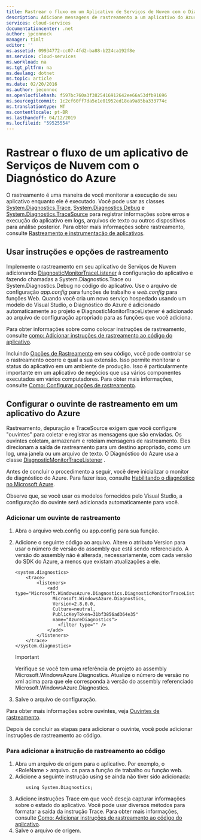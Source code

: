 ```yaml
---
title: Rastrear o fluxo em um Aplicativo de Serviços de Nuvem com o Diagnóstico do Azure | Microsoft Docs
description: Adicione mensagens de rastreamento a um aplicativo do Azure para ajudar a depurar, medir o desempenho, monitorar, realizar a análise de tráfego e muito mais.
services: cloud-services
documentationcenter: .net
author: jpconnock
manager: timlt
editor: ''
ms.assetid: 09934772-cc07-4fd2-ba88-b224ca192f8e
ms.service: cloud-services
ms.workload: na
ms.tgt_pltfrm: na
ms.devlang: dotnet
ms.topic: article
ms.date: 02/20/2016
ms.author: jeconnoc
ms.openlocfilehash: f597bc760a3f3825416912642ee66a53dfb91696
ms.sourcegitcommit: 1c2cf60ff7da5e1e01952ed18ea9a85ba333774c
ms.translationtype: MT
ms.contentlocale: pt-BR
ms.lasthandoff: 04/12/2019
ms.locfileid: "59525554"
---
```

# <a name="trace-the-flow-of-a-cloud-services-application-with-azure-diagnostics"></a>Rastrear o fluxo de um aplicativo de Serviços de Nuvem com o Diagnóstico do Azure
O rastreamento é uma maneira de você monitorar a execução de seu aplicativo enquanto ele é executado. Você pode usar as classes [System.Diagnostics.Trace](/dotnet/api/system.diagnostics.trace), [System.Diagnostics.Debug](/dotnet/api/system.diagnostics.debug) e [System.Diagnostics.TraceSource](/dotnet/api/system.diagnostics.tracesource) para registrar informações sobre erros e execução do aplicativo em logs, arquivos de texto ou outros dispositivos para análise posterior. Para obter mais informações sobre rastreamento, consulte [Rastreamento e instrumentação de aplicativos](/dotnet/framework/debug-trace-profile/tracing-and-instrumenting-applications).

## <a name="use-trace-statements-and-trace-switches"></a>Usar instruções e opções de rastreamento
Implemente o rastreamento em seu aplicativo de Serviços de Nuvem adicionando [DiagnosticMonitorTraceListener](/previous-versions/azure/reference/ee758610(v=azure.100)) à configuração do aplicativo e fazendo chamadas a System.Diagnostics.Trace ou System.Diagnostics.Debug no código do aplicativo. Use o arquivo de configuração *app.config* para funções de trabalho e *web.config* para funções Web. Quando você cria um novo serviço hospedado usando um modelo do Visual Studio, o Diagnóstico do Azure é adicionado automaticamente ao projeto e DiagnosticMonitorTraceListener é adicionado ao arquivo de configuração apropriado para as funções que você adiciona.

Para obter informações sobre como colocar instruções de rastreamento, consulte [como: Adicionar instruções de rastreamento ao código do aplicativo](/dotnet/framework/debug-trace-profile/how-to-add-trace-statements-to-application-code).

Incluindo [Opções de Rastreamento](/dotnet/framework/debug-trace-profile/trace-switches) em seu código, você pode controlar se o rastreamento ocorre e qual a sua extensão. Isso permite monitorar o status do aplicativo em um ambiente de produção. Isso é particularmente importante em um aplicativo de negócios que usa vários componentes executados em vários computadores. Para obter mais informações, consulte [Como: Configurar opções de rastreamento](/dotnet/framework/debug-trace-profile/how-to-create-initialize-and-configure-trace-switches).

## <a name="configure-the-trace-listener-in-an-azure-application"></a>Configurar o ouvinte de rastreamento em um aplicativo do Azure
Rastreamento, depuração e TraceSource exigem que você configure "ouvintes" para coletar e registrar as mensagens que são enviadas. Os ouvintes coletam, armazenam e roteiam mensagens de rastreamento. Eles direcionam a saída de rastreamento para um destino apropriado, como um log, uma janela ou um arquivo de texto. O Diagnóstico do Azure usa a classe [DiagnosticMonitorTraceListener](/previous-versions/azure/reference/ee758610(v=azure.100)) .

Antes de concluir o procedimento a seguir, você deve inicializar o monitor de diagnóstico do Azure. Para fazer isso, consulte [Habilitando o diagnóstico no Microsoft Azure](cloud-services-dotnet-diagnostics.md).

Observe que, se você usar os modelos fornecidos pelo Visual Studio, a configuração do ouvinte será adicionada automaticamente para você.

### <a name="add-a-trace-listener"></a>Adicionar um ouvinte de rastreamento
1. Abra o arquivo web.config ou app.config para sua função.
2. Adicione o seguinte código ao arquivo. Altere o atributo Version para usar o número de versão do assembly que está sendo referenciado. A versão do assembly não é alterada, necessariamente, com cada versão do SDK do Azure, a menos que existam atualizações a ele.
   
    ```
    <system.diagnostics>
        <trace>
            <listeners>
                <add type="Microsoft.WindowsAzure.Diagnostics.DiagnosticMonitorTraceListener,
                  Microsoft.WindowsAzure.Diagnostics,
                  Version=2.8.0.0,
                  Culture=neutral,
                  PublicKeyToken=31bf3856ad364e35"
                  name="AzureDiagnostics">
                    <filter type="" />
                </add>
            </listeners>
        </trace>
    </system.diagnostics>
    ```
   > [!IMPORTANT]
   > Verifique se você tem uma referência de projeto ao assembly Microsoft.WindowsAzure.Diagnostics. Atualize o número de versão no xml acima para que ele corresponda à versão do assembly referenciado Microsoft.WindowsAzure.Diagnostics.
   > 
   > 
3. Salve o arquivo de configuração.

Para obter mais informações sobre ouvintes, veja [Ouvintes de rastreamento](/dotnet/framework/debug-trace-profile/trace-listeners).

Depois de concluir as etapas para adicionar o ouvinte, você pode adicionar instruções de rastreamento ao código.

### <a name="to-add-trace-statement-to-your-code"></a>Para adicionar a instrução de rastreamento ao código
1. Abra um arquivo de origem para o aplicativo. Por exemplo, o \<RoleName > arquivo. cs para a função de trabalho ou função web.
2. Adicione a seguinte instrução using se ainda não tiver sido adicionada:
    ```
        using System.Diagnostics;
    ```
3. Adicione instruções Trace em que você deseja capturar informações sobre o estado do aplicativo. Você pode usar diversos métodos para formatar a saída da instrução Trace. Para obter mais informações, consulte [Como: Adicionar instruções de rastreamento ao código do aplicativo](/dotnet/framework/debug-trace-profile/how-to-add-trace-statements-to-application-code).
4. Salve o arquivo de origem.

